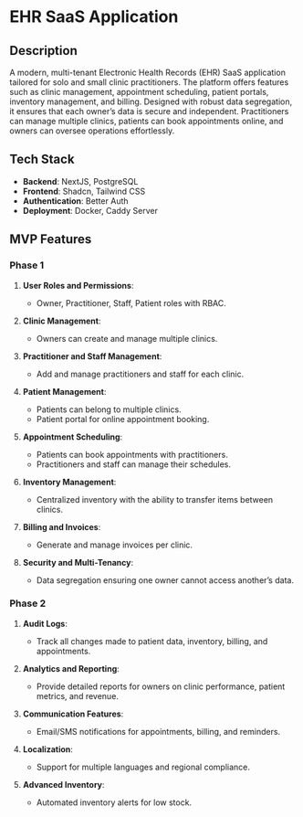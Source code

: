 # EHR SaaS Application

## Description

A modern, multi-tenant Electronic Health Records (EHR) SaaS application tailored for solo and small clinic practitioners. The platform offers features such as clinic management, appointment scheduling, patient portals, inventory management, and billing. Designed with robust data segregation, it ensures that each owner’s data is secure and independent. Practitioners can manage multiple clinics, patients can book appointments online, and owners can oversee operations effortlessly.

## Tech Stack

- **Backend**: NextJS, PostgreSQL
- **Frontend**: Shadcn, Tailwind CSS
- **Authentication**: Better Auth
- **Deployment**: Docker, Caddy Server

## MVP Features

### Phase 1

1. **User Roles and Permissions**:

   - Owner, Practitioner, Staff, Patient roles with RBAC.

2. **Clinic Management**:

   - Owners can create and manage multiple clinics.

3. **Practitioner and Staff Management**:

   - Add and manage practitioners and staff for each clinic.

4. **Patient Management**:

   - Patients can belong to multiple clinics.
   - Patient portal for online appointment booking.

5. **Appointment Scheduling**:

   - Patients can book appointments with practitioners.
   - Practitioners and staff can manage their schedules.

6. **Inventory Management**:

   - Centralized inventory with the ability to transfer items between clinics.

7. **Billing and Invoices**:

   - Generate and manage invoices per clinic.

8. **Security and Multi-Tenancy**:
   - Data segregation ensuring one owner cannot access another’s data.

### Phase 2

1. **Audit Logs**:

   - Track all changes made to patient data, inventory, billing, and appointments.

2. **Analytics and Reporting**:

   - Provide detailed reports for owners on clinic performance, patient metrics, and revenue.

3. **Communication Features**:

   - Email/SMS notifications for appointments, billing, and reminders.

4. **Localization**:

   - Support for multiple languages and regional compliance.

5. **Advanced Inventory**:
   - Automated inventory alerts for low stock.
